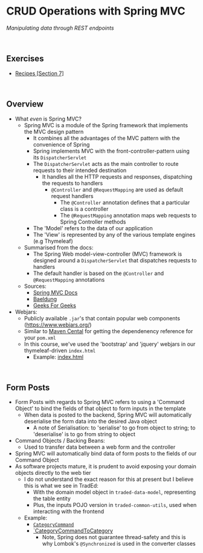 # CRUD Operations with Spring MVC
*Manipulating data through REST endpoints*

<br>

## Exercises
* [Recipes [Section 7]](../07-spring-mvc-web-dev/exercises/recipes)

<br>

## Overview
* What *even* is Spring MVC?
    * Spring MVC is a module of the Spring framework that implements the MVC design pattern
        * It combines all the advantages of the MVC pattern with the convenience of Spring
        * Spring implements MVC with the front-controller-pattern using its `DispatcherServlet`
        * The `DispatcherServlet` acts as the main controller to route requests to their intended destination
            * It handles all the HTTP requests and responses, dispatching the requests to handlers
                * `@Controller` and `@RequestMapping` are used as default request handlers
                    * The `@Controller` annotation defines that a particular class is a controller
                    * The `@RequestMapping` annotation maps web requests to Spring Controller methods
        * The 'Model' refers to the data of our application
        * The 'View' is represented by any of the various template engines (e.g Thymeleaf)
    * Summarised from the docs:
        * The Spring Web model-view-controller (MVC) framework is designed around a `DispatcherServlet` that dispatches requests to handlers
        * The default handler is based on the `@Controller` and `@RequestMapping` annotations
    * Sources:
        * [Spring MVC Docs](https://docs.spring.io/spring-framework/docs/3.2.x/spring-framework-reference/html/mvc.html)
        * [Baeldung](https://www.baeldung.com/spring-mvc-tutorial)
        * [Geeks For Geeks](https://www.geeksforgeeks.org/spring-mvc-framework/)
* Webjars:
    * Publicly available `.jar`'s that contain popular web components (https://www.webjars.org/)
    * Similar to [Maven Cental](https://mvnrepository.com/repos/central) for getting the dependenency reference for your `pom.xml`
    * In this course, we've used the 'bootstrap' and 'jquery' webjars in our thymeleaf-driven `index.html`
        * Example: [index.html](../07-spring-mvc-web-dev/exercises/recipes/src/main/resources/templates/index.html)

<br>

## Form Posts
* Form Posts with regards to Spring MVC refers to using a 'Command Object' to bind the fields of that object to form inputs in the template
    * When data is posted to the backend, Spring MVC will automatically deserialise the form data into the desired Java object
        * A note of Serialisation: to 'serialise' to go from object to string; to 'deserialise' is to go from string to object
* Command Objects / Backing Beans:
    * Used to transfer data between a web form and the controller
* Spring MVC will automatically bind data of form posts to the fields of our Command Object
* As software projects mature, it is prudent to avoid exposing your domain objects directly to the web tier
    * I do not understand the exact reason for this at present but I believe this is what we see in TradEd:
        * With the domain model object in `traded-data-model`, representing the table entity
        * Plus, the inputs POJO version in `traded-common-utils`, used when interacting with the frontend
    * Example: 
        * [`CategoryCommand`](../07-spring-mvc-web-dev/exercises/recipes/src/main/java/com/jrsmiffy/springguru/recipes/command/CategoryCommand.java)
        * [`CategoryCommandToCategory](../07-spring-mvc-web-dev/exercises/recipes/src/main/java/com/jrsmiffy/springguru/recipes/converter/CategoryCommandToCategory.java)
            * Note, Spring does not guarantee thread-safety and this is why Lombok's `@Synchronized` is used in the converter classes